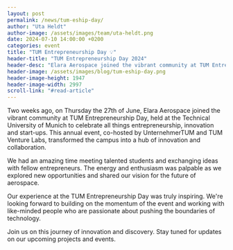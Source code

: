 ```yaml
---
layout: post
permalink: /news/tum-eship-day/
author: "Uta Heldt"
author-image: /assets/images/team/uta-heldt.png
date: 2024-07-10 14:00:00 +0200
categories: event
title: "TUM Entrepreneurship Day 💡"
header-title: "TUM Entrepreneurship Day 2024"
header-desc: "Elara Aerospace joined the vibrant community at TUM Entrepreneurship Day, held at the Technical University of Munich to celebrate all things entrepreneurship, innovation and start-ups. This annual event, co-hosted by UnternehmerTUM and TUM Venture Labs, transformed the campus into a hub of innovation and collaboration."
header-image: /assets/images/blog/tum-eship-day.png
header-image-height: 1947
header-image-width: 2997
scroll-link: "#read-article"
---
```


Two weeks ago, on Thursday the 27th of June, Elara Aerospace joined the vibrant community at TUM Entrepreneurship Day, held at the Technical University of Munich to celebrate all things entrepreneurship, innovation and start-ups. This annual event, co-hosted by UnternehmerTUM and TUM Venture Labs, transformed the campus into a hub of innovation and collaboration.

We had an amazing time meeting talented students and exchanging ideas with fellow entrepreneurs. The energy and enthusiasm was palpable as we explored new opportunities and shared our vision for the future of aerospace.

Our experience at the TUM Entrepreneurship Day was truly inspiring. We're looking forward to building on the momentum of the event and working with like-minded people who are passionate about pushing the boundaries of technology.

Join us on this journey of innovation and discovery. Stay tuned for updates on our upcoming projects and events.

